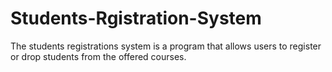 # Students-Rgistration-System

 The students registrations system is a program that allows users to register or drop students from the offered courses.
